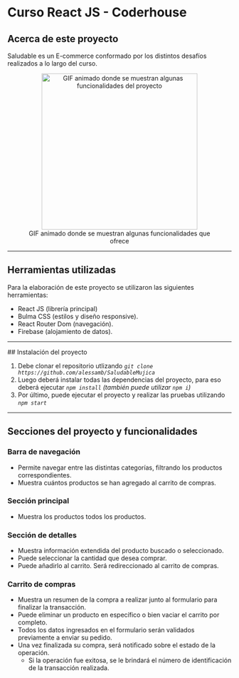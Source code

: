 # Curso React JS - Coderhouse

## Acerca de este proyecto

Saludable es un E-commerce conformado por los distintos desafíos realizados a lo largo del curso. <br>

<figure style="text-align: center">
   <img 
    alt="GIF animado donde se muestran algunas funcionalidades del proyecto"
    with="350" 
    height="350" 
    src="https://media.giphy.com/media/8lM0ZQ8frDITvQxzL8/giphy.gif?cid=790b761166b00bda63d16c2a761c7230d3c439d7f0964814&rid=giphy.gif&ct=g" 
  />
  <figcaption>GIF animado donde se muestran algunas funcionalidades que ofrece</figcaption>
</figure>


<hr>

## Herramientas utilizadas

Para la elaboración de este proyecto se utilizaron las siguientes herramientas:

- React JS (librería principal)
- Bulma CSS (estilos y diseño responsive).
- React Router Dom (navegación).
- Firebase (alojamiento de datos).

<hr>
## Instalación del proyecto

1. Debe clonar el repositorio utlizando _`git clone https://github.com/alessamb/SaludableMujica`_
2. Luego deberá instalar todas las dependencias del proyecto, para eso deberá ejecutar
   _`npm install` (también puede utilizar `npm i`)_
3. Por último, puede ejecutar el proyecto y realizar las pruebas utilizando _`npm start`_

<hr>

## Secciones del proyecto y funcionalidades

### Barra de navegación

- Permite navegar entre las distintas categorías, filtrando los productos correspondientes.
- Muestra cuántos productos se han agregado al carrito de compras.

### Sección principal

- Muestra los productos todos los productos.

### Sección de detalles

- Muestra información extendida del producto buscado o seleccionado.
- Puede seleccionar la cantidad que desea comprar.
- Puede añadirlo al carrito. Será redireccionado al carrito de compras.

### Carrito de compras

- Muestra un resumen de la compra a realizar junto al formulario para finalizar la transacción.
- Puede eliminar un producto en específico o bien vaciar el carrito por completo.
- Todos los datos ingresados en el formulario serán validados previamente a enviar su pedido.
- Una vez finalizada su compra, será notificado sobre el estado de la operación.
  - Si la operación fue exitosa, se le brindará el número de identificación de la transacción realizada.
